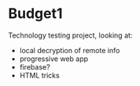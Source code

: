 # Budget1
Technology testing project, looking at:
- local decryption of remote info
- progressive web app
- firebase?
- HTML tricks